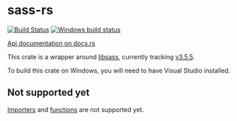 # sass-rs

[![Build Status](https://travis-ci.org/compass-rs/sass-rs.svg?branch=master)](https://travis-ci.org/compass-rs/sass-rs)
[![Windows build status](https://ci.appveyor.com/api/projects/status/j8enle2iod2nxtor/branch/master?svg=true)](https://ci.appveyor.com/project/Keats/sass-rs-rmnm5/branch/master)

[Api documentation on docs.rs](https://docs.rs/sass-rs)


This crate is a wrapper around [libsass](https://github.com/sass/libsass), currently tracking
[v3.5.5](https://github.com/sass/libsass/releases/tag/3.5.5).

To build this crate on Windows, you will need to have Visual Studio installed.

## Not supported yet
[Importers](https://github.com/sass/libsass/blob/master/docs/api-importer.md) and
[functions](https://github.com/sass/libsass/blob/master/docs/api-function.md) are not supported yet.
